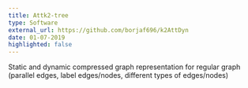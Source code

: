 ```yaml
---
title: Attk2-tree
type: Software
external_url: https://github.com/borjaf696/k2AttDyn
date: 01-07-2019
highlighted: false
---
```


Static and dynamic compressed graph representation for regular graph (parallel edges, label edges/nodes, different types of edges/nodes)